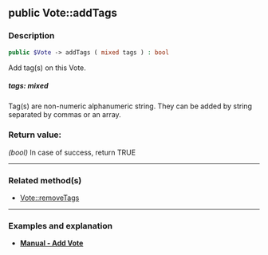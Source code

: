 ## public Vote::addTags

### Description    

```php
public $Vote -> addTags ( mixed tags ) : bool
```

Add tag(s) on this Vote.
    

##### **tags:** *mixed*   
Tag(s) are non-numeric alphanumeric string. They can be added by string separated by commas or an array.    


### Return value:   

*(bool)* In case of success, return TRUE


---------------------------------------

### Related method(s)      

* [Vote::removeTags](../Vote%20Class/public%20Vote--removeTags.md)    

---------------------------------------

### Examples and explanation

* **[Manual - Add Vote](https://github.com/julien-boudry/Condorcet/wiki/II-%23-B.-Vote-management-%23-1.-Add-Vote)**    
